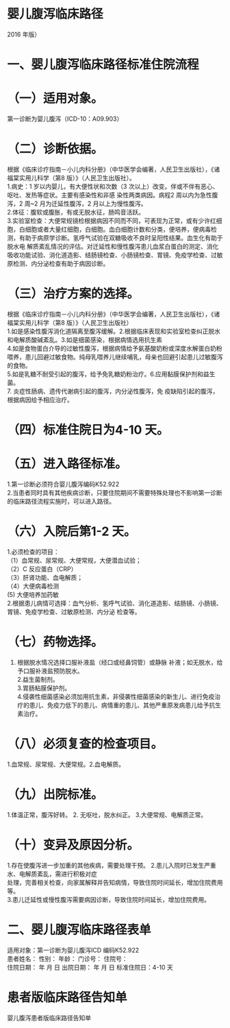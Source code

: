 # 婴儿腹泻临床路径  
2016 年版）  
# 一、婴儿腹泻临床路径标准住院流程  
# （一）适用对象。  
第一诊断为婴儿腹泻（ICD-10：A09.903）  
# （二）诊断依据。  
根据《临床诊疗指南－小儿内科分册》（中华医学会编著，人民卫生出版社），《诸福棠实用儿科学（第8 版）》（人民卫生出版社）。  
1.病史：1 岁以内婴儿，有大便性状和次数（3 次以上）改变。伴或不伴有恶心、呕吐、发热等症状。主要有感染性和非感 染性两类病因。病程2 周以内为急性腹泻，2 周\~2 月为迁延性腹泻，2 月以上为慢性腹泻。  
2.体征：腹软或腹胀，有或无脱水征，肠鸣音活跃。  
3.实验室检查：大便常规镜检根据病因不同而不同，可表现为正常，或有少许红细胞，白细胞或者大量红细胞，白细胞。血白细胞计数和分类，便培养，便病毒检测，有助于病原学诊断。氢呼气试验在双糖吸收不良时呈阳性结果。血生化有助于脱水电 解质紊乱情况的评估。对迁延性和慢性腹泻患儿血浆白蛋白的测定、消化吸收功能试验、消化道造影、结肠镜检查、小肠镜检查、胃镜、免疫学检查、过敏原检测、内分泌检查有助于病因诊断。  
# （三）治疗方案的选择。  
根据《临床诊疗指南－小儿内科分册》（中华医学会编著，人民卫生出版社），《诸福棠实用儿科学（第8 版）》（人民卫生出版社）  
1.如是感染性腹泻消化道隔离至腹泻缓解。2.根据临床表现和实验室检查纠正脱水和电解质酸碱紊乱。3.如是细菌感染，根据病情选用抗生素  
4.如是食物蛋白介导的过敏性腹泻，根据病情给予氨基酸奶粉或深度水解蛋白奶粉喂养，患儿回避过敏食物。纯母乳喂养儿继续哺乳，母亲也回避引起患儿过敏腹泻的食物。  
5.如是乳糖不耐受引起的腹泻，给予免乳糖奶粉治疗。6.应用黏膜保护剂和益生菌。  
7. 炎症性肠病、遗传代谢病引起的腹泻，内分泌性腹泻，免 疫缺陷引起的腹泻，根据病因给予相应治疗。  
# （四）标准住院日为4-10 天。  
# （五）进入路径标准。  
1.第一诊断必须符合婴儿腹泻编码K52.922  
2.当患者同时具有其他疾病诊断，只要住院期间不需要特殊处理也不影响第一诊断的临床路径流程实施时，可以进入路径。  
# （六）入院后第1-2 天。  
1.必须检查的项目：  
（1）血常规、尿常规、大便常规，大便潜血试验；  
（2）C 反应蛋白（CRP）  
（3）肝肾功能、血电解质；  
（4）大便病毒检测  
(5)  大便培养加药敏  
2.根据患儿病情可选择：血气分析、氢呼气试验、消化道造影、结肠镜、小肠镜、胃镜、免疫学检查、过敏原检测、内分泌 检查等。  
# （七）药物选择。  
1. 根据脱水情况选择口服补液盐（经口或经鼻饲管）或静脉 补液；如无脱水，给予口服补液盐预防脱水。  
2.益生菌制剂。  
3.胃肠粘膜保护剂。  
4.侵袭性细菌感染必须加用抗生素，非侵袭性细菌感染的新生儿、进行免疫治疗的患儿、免疫力低下的患儿、病情重的患儿、其他严重原发病患儿给予抗生素治疗。  
# （八）必须复查的检查项目。  
1.血常规、尿常规、大便常规。2.血电解质。  
# （九）出院标准。  
1.体温正常，腹泻好转。 2. 无呕吐，脱水纠正。   3.大便常规、电解质正常。  
# （十）变异及原因分析。  
1.存在使腹泻进一步加重的其他疾病，需要处理干预。 2.患儿入院时已发生严重水、电解质紊乱，需进行积极对症  
处理，完善相关检查，向家属解释并告知病情，导致住院时间延长，增加住院费用等。  
3.患儿迁延性或慢性腹泻需要病因诊断，导致住院时间延长，增加住院费用。  
# 二、婴儿腹泻临床路径表单  
适用对象：第一诊断为婴儿腹泻ICD 编码K52.922  
患者姓名：           性别：    年龄：    门诊号：        住院号：  
住院日期：     年   月   日   出院日期：     年    月   日   标准住院日：4-10 天  
# 患者版临床路径告知单  
婴儿腹泻患者版临床路径告知单 

